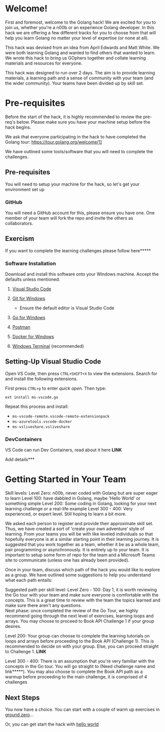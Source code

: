 # Welcome!

First and foremost, welcome to the Golang hack! We are excited for you to join us, whether you're a n00b or an experience Golang developer.  In this hack we are offering a few different tracks for you to choose from that will help you learn Golang no matter your level of expertise (or none at all).  

This hack was devised from an idea from April Edwards and Matt White.  We were both learning Golang and wanted to find others that wanted to learn.  We wrote this hack to bring us GOphers together and collate learning materials and resources for everyone.

This hack was designed to run over 2 days.  The aim is to provide learning materials, a learning path and a sense of community with your team (and the wider community).  Your teams have been divided up by skill set.





# Pre-requisites

Before the start of the hack, it is highly recommended to review the pre-req's below.  Please make sure you have your machine setup before the hack begins.

We ask that everyone participating in the hack to have completed the Golang tour: https://tour.golang.org/welcome/1]

We have outlined some tools/software that you will need to complete the challenges.


## Pre-requisites

You will need to setup your machine for the hack, so let's get your environment set up

### GitHub

You will need a GitHub account for this, please ensure you have one. One member of your team will fork the repo and invite the others as collaborators.

## Exercism

If you want to complete the learning challenges please follow here*****

### Software Installation

Download and install this software onto your Windows machine.
Accept the defaults unless mentioned.

1. [Visual Studio Code](https://code.visualstudio.com/)
2. [Git for Windows](https://git-scm.com/download/win)
   * Ensure the default editor is Visual Studio Code

3. [Go for Windows](https://golang.org/dl/)
4. [Postman](https://www.postman.com/downloads/)
5. [Docker for Windows](https://download.docker.com/win/stable/Docker%20Desktop%20Installer.exe)
6. [Windows Terminal](ms-windows-store://pdp?productId=9N0DX20HK701) (recommended)

## Setting-Up Visual Studio Code



Open VS Code, then press ```CTRL+SHIFT+X``` to view the extensions.
Search for and install the following extensions.

First press ```CTRL+p``` to enter *quick open*.
Then type:

```ext install ms-vscode.go```

Repeat this process and install:

* ```ms-vscode-remote.vscode-remote-extensionpack```
* ```ms-azuretools.vscode-docker```
* ```ms-vsliveshare.vsliveshare```

### DevContainers

VS Code can run Dev Containers, read about it here **LINK**

Add details***


# Getting Started in Your Team

Skill levels:
 Level Zero: n00b, never coded with Golang but are super eager to learn
 Level 100: have dabbled in Golang, maybe 'Hello World' or something simple
 Level 200: Some coding in Golang, looking for your next learning challenge or a real-life example
 Level 300 - 400: Very experienced, or expert level. Still hoping to learn a bit more.

We asked each person to register and provide their approximate skill set. Thus, we have created a sort of 'create your own adventure' style of learning.  From  your teams you will be with like leveled individuals so that hopefully everyone is at a similar starting point in their learning journey.  It is suggested that you work together as a team, whether it be as a whole team, pair programming or asynchronously.  It is entirely up to your team.  It is important to setup some form of repo for the team and a Microsoft Teams site to communicate (unless one has already been provided).

Once in your team, discuss which path of the hack you would like to explore as a group.  We have outlined some suggestions to help you understand what each path entails:

Suggested path per skill level:
 Level Zero - 100: Day 1, it is worth reviewing the Go tour with your team and make sure everyone is comfortable with the concepts. This is a great time to review with the team the topics learned and make sure there aren't any questions.  
Next phase: once completed the review of the Go Tour, we highly recommend going through the next level of exercises, learning loops and arrays.  You may choose to proceed to Book API Challenge 1 if your group desires.

Level 200: Your group can choose to complete the learning tutorials on loops and arrays before proceeding to the Book API (Challenge 1).  This is recommended to decide on with your group.  Else, you can proceed straight to Challenge 1. **LINK**

Level 300 - 400: There is an assumption that you're very familiar with the concepts in the Go tour.  You will go straight to (Need challenge name and link*****). You may also choose to complete the Book API path as a warmup before proceeding to the main challenge, it is comprised of 4 challenges

## Next Steps

You now have a choice. You can start with a couple of warm up exercises in [ground zero](GroundZero.md)...

Or, you can get start the hack with [hello world](helloworld.md)